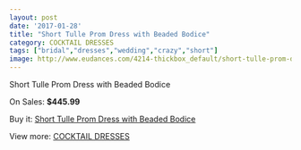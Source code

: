 ```yaml
---
layout: post
date: '2017-01-28'
title: "Short Tulle Prom Dress with Beaded Bodice"
category: COCKTAIL DRESSES
tags: ["bridal","dresses","wedding","crazy","short"]
image: http://www.eudances.com/4214-thickbox_default/short-tulle-prom-dress-with-beaded-bodice.jpg
---
```

Short Tulle Prom Dress with Beaded Bodice

On Sales: **$445.99**
<a href="https://www.eudances.com/en/cocktail-dresses/1404-short-tulle-prom-dress-with-beaded-bodice.html"><amp-img layout="responsive" width="600" height="600" src="//www.eudances.com/4214-thickbox_default/short-tulle-prom-dress-with-beaded-bodice.jpg" alt="Short Tulle Prom Dress with Beaded Bodice 0" /></a>
<a href="https://www.eudances.com/en/cocktail-dresses/1404-short-tulle-prom-dress-with-beaded-bodice.html"><amp-img layout="responsive" width="600" height="600" src="//www.eudances.com/4219-thickbox_default/short-tulle-prom-dress-with-beaded-bodice.jpg" alt="Short Tulle Prom Dress with Beaded Bodice 1" /></a>
<a href="https://www.eudances.com/en/cocktail-dresses/1404-short-tulle-prom-dress-with-beaded-bodice.html"><amp-img layout="responsive" width="600" height="600" src="//www.eudances.com/4218-thickbox_default/short-tulle-prom-dress-with-beaded-bodice.jpg" alt="Short Tulle Prom Dress with Beaded Bodice 2" /></a>
<a href="https://www.eudances.com/en/cocktail-dresses/1404-short-tulle-prom-dress-with-beaded-bodice.html"><amp-img layout="responsive" width="600" height="600" src="//www.eudances.com/4217-thickbox_default/short-tulle-prom-dress-with-beaded-bodice.jpg" alt="Short Tulle Prom Dress with Beaded Bodice 3" /></a>
<a href="https://www.eudances.com/en/cocktail-dresses/1404-short-tulle-prom-dress-with-beaded-bodice.html"><amp-img layout="responsive" width="600" height="600" src="//www.eudances.com/4216-thickbox_default/short-tulle-prom-dress-with-beaded-bodice.jpg" alt="Short Tulle Prom Dress with Beaded Bodice 4" /></a>
<a href="https://www.eudances.com/en/cocktail-dresses/1404-short-tulle-prom-dress-with-beaded-bodice.html"><amp-img layout="responsive" width="600" height="600" src="//www.eudances.com/4215-thickbox_default/short-tulle-prom-dress-with-beaded-bodice.jpg" alt="Short Tulle Prom Dress with Beaded Bodice 5" /></a>

Buy it: [Short Tulle Prom Dress with Beaded Bodice](https://www.eudances.com/en/cocktail-dresses/1404-short-tulle-prom-dress-with-beaded-bodice.html "Short Tulle Prom Dress with Beaded Bodice")

View more: [COCKTAIL DRESSES](https://www.eudances.com/en/14-cocktail-dresses "COCKTAIL DRESSES")